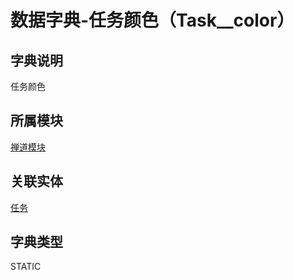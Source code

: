 # 数据字典-任务颜色（Task__color）
## 字典说明
任务颜色

## 所属模块
[禅道模块](../module/zentao)

## 关联实体
[任务](../module/zentao/Task)

## 字典类型
STATIC



